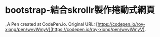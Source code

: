 # bootstrap-結合skrollr製作捲動式網頁
 _A Pen created at CodePen.io. Original URL: [https://codepen.io/roy-xiong/pen/wvvWmyV](https://codepen.io/roy-xiong/pen/wvvWmyV).

 